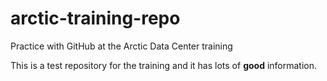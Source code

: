 # arctic-training-repo
Practice with GitHub at the Arctic Data Center training


This is a test repository for the training and it has lots of **good** information.
